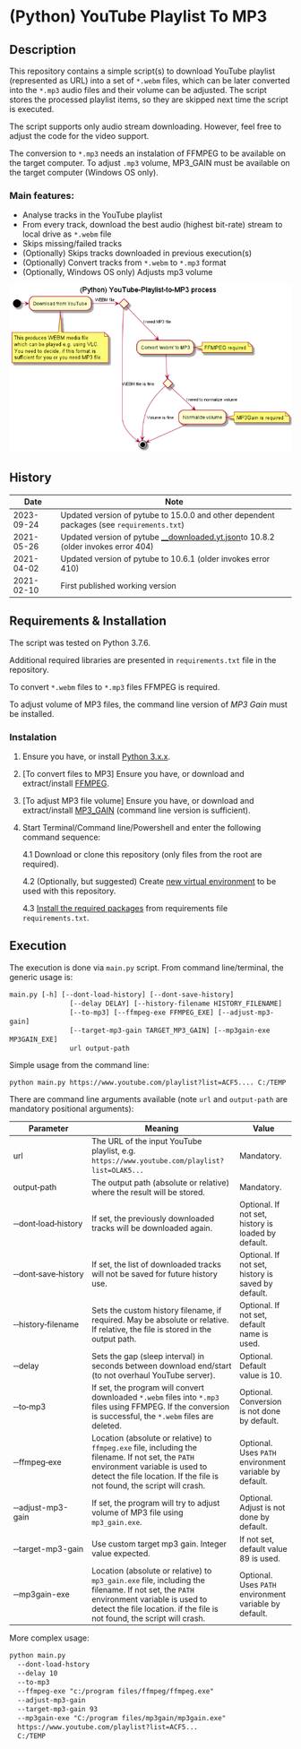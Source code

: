 # (Python) YouTube Playlist To MP3

## Description

This repository contains a simple script(s) to download YouTube playlist
(represented as URL) into a set of `*.webm` files, which can be later converted
into the `*.mp3` audio files and their volume can be adjusted. The script stores the processed playlist items, so 
they are skipped next time the script is executed.

The script supports only audio stream downloading. However, feel free to adjust 
the code for the video support.

The conversion to `*.mp3` needs an instalation of FFMPEG to be available on 
the target computer. To adjust `.mp3` volume, MP3_GAIN must be available on the target computer (Windows OS only).

### Main features:
* Analyse tracks in the YouTube playlist
* From every track, download the best audio (highest bit-rate) stream to local drive as `*.webm` file
* Skips missing/failed tracks
* (Optionally) Skips tracks downloaded in previous execution(s)
* (Optionally) Convert tracks from `*.webm` to `*.mp3` format
* (Optionally, Windows OS only) Adjusts mp3 volume

![Activity sequence](docs/activity.png)

## History

| Date | Note                                                                                      |
| --- |-------------------------------------------------------------------------------------------|
| 2023-09-24 | Updated version of pytube to 15.0.0 and other dependent packages (see `requirements.txt`) | 
| 2021-05-26 | Updated version of pytube [__downloaded.yt.json](..%2F..%2F..%2FOneDrive%20-%20Ostravska%20univerzita%2FSynchronized%2FYouTube%20Playlists%2FETrance%2F__downloaded.yt.json)to 10.8.2 (older invokes error 404)                             |
| 2021-04-02 | Updated version of pytube to 10.6.1 (older invokes error 410)                             |
| 2021-02-10 | First published working version                                                           |


## Requirements & Installation

The script was tested on Python 3.7.6. 

Additional required libraries are presented in `requirements.txt` file in the 
repository.

To convert `*.webm` files to `*.mp3` files FFMPEG is required.

To adjust volume of MP3 files, the command line version of _MP3 Gain_ must be installed.

### Instalation
1. Ensure you have, or install [Python 3.x.x](https://www.python.org/downloads/).
2. [To convert files to MP3] Ensure you have, or download and extract/install [FFMPEG](https://ffmpeg.org/download.html).
3. [To adjust MP3 file volume] Ensure you have, or download and extract/install [MP3_GAIN](http://mp3gain.sourceforge.net/) (command line version is sufficient).   
4. Start Terminal/Command line/Powershell and enter the following command sequence:
    
   4.1 Download or clone this repository (only files from the root are required).

   4.2 (Optionally, but suggested) Create [new virtual environment](https://docs.python.org/3/library/venv.html) 
   to be used with this repository.
   
   4.3 [Install the required packages](https://pip.pypa.io/en/stable/reference/pip_install/) 
   from requirements file `requirements.txt`.
   
## Execution

The execution is done via `main.py` script. From command line/terminal, the generic usage
is:
```shell
main.py [-h] [--dont-load-history] [--dont-save-history]
               [--delay DELAY] [--history-filename HISTORY_FILENAME]
               [--to-mp3] [--ffmpeg-exe FFMPEG_EXE] [--adjust-mp3-gain]
               [--target-mp3-gain TARGET_MP3_GAIN] [--mp3gain-exe MP3GAIN_EXE]
               url output-path
```

Simple usage from the command line:
```shell
python main.py https://www.youtube.com/playlist?list=ACF5.... C:/TEMP
```

There are command line arguments available (note `url` and `output-path` are mandatory positional arguments):


| Parameter | Meaning | Value |
| --------- | ------- | ---------- |
| url       | The URL of the input YouTube playlist, e.g. `https://www.youtube.com/playlist?list=OLAK5...` | Mandatory. |
| output&#8209;path | The output path (absolute or relative) where the result will be stored. | Mandatory. |
| &#8209;&#8209;dont&#8209;load&#8209;history | If set, the previously downloaded tracks will be downloaded again. | Optional. If not set, history is loaded by default. |
| &#8209;&#8209;dont&#8209;save&#8209;history | If set, the list of downloaded tracks will not be saved for future history use. | Optional. If not set, history is saved by default. |
| &#8209;&#8209;history&#8209;filename | Sets the custom history filename, if required. May be absolute or relative. If relative, the file is stored in the output path. | Optional. If not set, default name is used. |
| &#8209;&#8209;delay | Sets the gap (sleep interval) in seconds between download end/start (to not overhaul YouTube server). | Optional. Default value is 10. |
| &#8209;&#8209;to&#8209;mp3 | If set, the program will convert downloaded `*.webm` files into `*.mp3` files using FFMPEG. If the conversion is successful, the `*.webm` files are deleted. | Optional. Conversion is not done by default. |
| &#8209;&#8209;ffmpeg&#8209;exe | Location (absolute or relative) to `ffmpeg.exe` file, including the filename. If not set, the `PATH` environment variable is used to detect the file location. If the file is not found, the script will crash. | Optional. Uses `PATH` environment variable by default.
| &#8209;&#8209;adjust-mp3-gain | If set, the program will try to adjust volume of MP3 file using `mp3_gain.exe`. | Optional. Adjust is not done by default.
| &#8209;&#8209;target-mp3-gain | Use custom target mp3 gain. Integer value expected. | If not set, default value 89 is used.
| &#8209;&#8209;mp3gain-exe | Location (absolute or relative) to `mp3_gain.exe` file, including the filename. If not set, the `PATH` environment variable is used to detect the file location. if the file is not found, the script will crash. | Optional. Uses `PATH` environment variable by default.

More complex usage:

```shell
python main.py 
  --dont-load-hstory 
  --delay 10 
  --to-mp3 
  --ffmpeg-exe "c:/program files/ffmpeg/ffmpeg.exe"
  --adjust-mp3-gain
  --target-mp3-gain 93
  --mp3gain-exe "C:/program files/mp3gain/mp3gain.exe" 
  https://www.youtube.com/playlist?list=ACF5... 
  C:/TEMP
```

   


